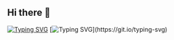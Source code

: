 ## Hi there 👋
[![Typing SVG](https://readme-typing-svg.herokuapp.com?font=Fira+Code&pause=1000&center=true&width=435&lines=Sebasti%C3%A1n+Correa)](https://git.io/typing-svg)
[![Typing SVG](https://readme-typing-svg.herokuapp.com?font=Fira+Code&pause=1000&color=000000&width=435&lines=I'm+currently+learning+python+and+java.)](https://git.io/typing-svg)
<!--
**SebassBarreto/SebassBarreto** is a ✨ _special_ ✨ repository because its `README.md` (this file) appears on your GitHub profile.

Here are some ideas to get you started:

- 🔭 I’m currently working on ...
- 🌱 I’m currently learning ...
- 👯 I’m looking to collaborate on ...
- 🤔 I’m looking for help with ...
- 💬 Ask me about ...
- 📫 How to reach me: ...
- 😄 Pronouns: ...
- ⚡ Fun fact: ...
-->
